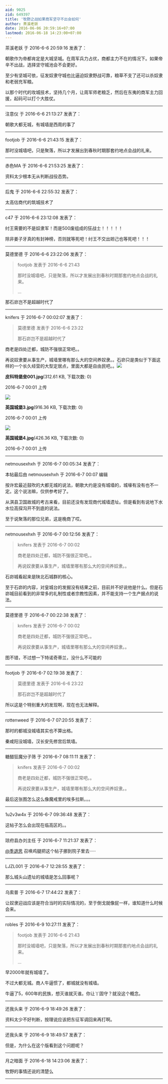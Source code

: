 ```yaml
---
aid: 9025
zid: 649397
title: '牧野之战如果商军坚守不出会如何'
author: 茶溪老妖
date: 2016-06-06 20:59:16+07:00
lastmod: 2016-06-18 14:23:00+07:00
---
```


茶溪老妖 于 2016-6-6 20:59:16 发表了：

朝歌作为帝都肯定是大城坚城。在周军兵力占优，商都主力不在的情况下。如果帝辛不出战，选择坚守城池会不会更好。

至少有坚城可依，征发奴隶守城也比逼迫奴隶野战可靠，粮草不支了还可以杀奴隶和老弱充军粮。

以那个时代的攻城技术，坚持几个月，让周军师老粮乏，然后在东夷的商军主力回援，起码可以打个大胜仗。

---------

注意仪 于 2016-6-6 21:13:27 发表了：

朝歌大都无城，有城墙是西周的事了

---------

footjob 于 2016-6-6 21:43:15 发表了：

那时没城墙吧，只是聚落，所以才发展出到春秋时期那套约地点会战的礼来。

---------

赤色MA 于 2016-6-6 21:53:25 发表了：

资料太少根本无从判断战役态势。

---------

后鬼 于 2016-6-6 22:55:32 发表了：

太高估商代的筑城技术了

---------

c47 于 2016-6-6 23:12:08 发表了：

纣王需要的不是奴隶军！而是500废组成的狂战士！！！！！

除非姜子牙真的有封神榜，否则就等死吧！纣王不交出妲己也等死吧！！！

---------

莫德里德 于 2016-6-6 23:22:06 发表了：

> footjob 发表于 2016-6-6 21:43
> 
> 那时没城墙吧，只是聚落，所以才发展出到春秋时期那套约地点会战的礼来。
> 
> ...



那石峁岂不是超越时代了

---------

knifers 于 2016-6-7 00:02:07 发表了：

> 莫德里德 发表于 2016-6-6 23:22
> 
> 那石峁岂不是超越时代了



商老是四处迁都，城防不强很正常吧。。

再说奴隶要从事生产，城墙里哪有那么大的空间养奴隶。。石峁只是类似于下面这样的一个长久经营的大型定居点，里面大都是自由民吧。。![](https://cdn.jsdelivr.net/gh/lzjluzijie/beichao@main/img/000143l0ys9qos4tz8nygr.jpg)



**皮科特堡垒001.jpg**(312.61 KB, 下载次数: 0)



2016-6-7 00:01 上传



![](https://cdn.jsdelivr.net/gh/lzjluzijie/beichao@main/img/000143wby8b5fp9h84l87y.jpg)



**英国城堡3.jpg**(916.36 KB, 下载次数: 0)



2016-6-7 00:01 上传



![](https://cdn.jsdelivr.net/gh/lzjluzijie/beichao@main/img/000143hsdrrllcsd7c4pn4.jpg)



**英国城堡4.jpg**(426.36 KB, 下载次数: 0)



2016-6-7 00:01 上传

---------

netmousexhxh 于 2016-6-7 00:05:34 发表了：

本帖最后由 netmousexhxh 于 2016-6-7 00:07 编辑 

按许宏最近鼓吹的大都无城的说法，朝歌大约是没有城墙的，城壕有没有也不一定。这个说法嘛，仅供参考好了。

从淇县卫国故城的考古来看，目前还没有发现商代城墙遗址。但是看到有说地下水水位高探沟开不到底的说法。

至于说聚落的那位兄弟，这是晚商了哎。

---------

netmousexhxh 于 2016-6-7 00:12:56 发表了：

> knifers 发表于 2016-6-7 00:02
> 
> 商老是四处迁都，城防不强很正常吧。。
> 
> 再说奴隶要从事生产，城墙里哪有那么大的空间养奴隶。。



石峁城看起来是陕北石城群的核心。

至于石峁的内容，对皇城台的发掘没有结果之前，目前并不好说他是什么。但是石峁城目前看到的非常多的礼制性或者宗教性因素，并不能支持一个生产据点的说法。

---------

莫德里德 于 2016-6-7 00:22:38 发表了：

> knifers 发表于 2016-6-7 00:02
> 
> 商老是四处迁都，城防不强很正常吧。。
> 
> 再说奴隶要从事生产，城墙里哪有那么大的空间养奴隶。。



图不错，不过想一下特诺奇蒂兰，没什么不可能的

---------

footjob 于 2016-6-7 02:19:38 发表了：

> 莫德里德 发表于 2016-6-6 23:22
> 
> 那石峁岂不是超越时代了



所以这是个特别重大的发现啊，现在也无法解释。

---------

rottenweed 于 2016-6-7 07:20:55 发表了：

那时的都城没城墙其实也不算出格。

秦咸阳没城墙，汉长安先修宫后筑墙。

---------

糖醋狂魔分子筛 于 2016-6-7 08:11:11 发表了：

> knifers 发表于 2016-6-7 00:02
> 
> 商老是四处迁都，城防不强很正常吧。。
> 
> 再说奴隶要从事生产，城墙里哪有那么大的空间养奴隶。。



最后这张图怎么这么像魔戒里的埃多拉斯。。。

---------

1u2v3w4x 于 2016-6-7 09:36:48 发表了：

这帖子怎么会出现在临高区的。。

---------

琼府县办刘主任 于 2016-6-7 11:21:37 发表了：

[@季退思](https://bbs.northdy.com/home.php?mod=space&uid=51648) 召唤鸡腿把这个帖子挪到院子里去·····

---------

LJZL001 于 2016-6-7 12:28:55 发表了：

那么城头山遗址的城墙是怎么回事呢？

---------

乌索普 于 2016-6-7 17:44:22 发表了：

让奴隶迎战应该是符合当时的实际情况的，至于倒戈就像屁一样，谁知道什么时候会来。

---------

robles 于 2016-6-9 10:27:11 发表了：

> footjob 发表于 2016-6-6 21:43
> 
> 那时没城墙吧，只是聚落，所以才发展出到春秋时期那套约地点会战的礼来。
> 
> ...



早2000年就有城墙了。

不过大都无城。商人牛逼惯了，都城就没有城墙。

牛逼了5，600年的民族，想灭谁就灭谁。你让丫固守？就没这个概念。

---------

还我头来 于 2016-6-9 18:49:26 发表了：

资料太少不好判断，按理说应该把东征军调回来再打啊。

---------

还我头来 于 2016-6-9 18:49:57 发表了：

但是，为什么在这个版看到这个问题呢？

---------

月之暗面 于 2016-6-18 14:23:06 发表了：

牧野的事情还说的清楚么

---------

